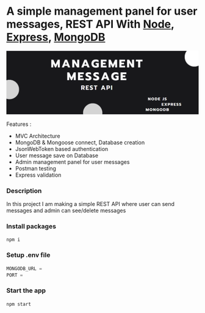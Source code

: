 # A simple management panel for user messages, REST API With [Node](https://nodejs.org/), [Express](https://expressjs.com/), [MongoDB](https://www.mongodb.com/)

<img src="image/api.png" max-width="100%"/>

Features :

* MVC Architecture
* MongoDB & Mongoose connect, Database creation
* JsonWebToken  based authentication
* User message save on Database
* Admin management panel for user messages
* Postman testing
* Express validation

### Description

In this project I am making a simple REST API where user can send messages and admin can see/delete messages

### Install packages
```
npm i
```

### Setup .env file
``` javascript
MONGODB_URL = 
PORT = 
```

### Start the app
```
npm start
```